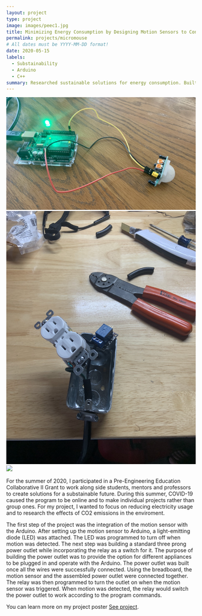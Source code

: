 ```yaml
---
layout: project
type: project
image: images/peec1.jpg
title: Minimizing Energy Consumption by Designing Motion Sensors to Control Lights 
permalink: projects/micromouse
# All dates must be YYYY-MM-DD format!
date: 2020-05-15
labels:
  - Substainability
  - Arduino
  - C++
summary: Researched sustainable solutions for energy consumption. Built and programmed sensors with Arduino to reduce electricity usage. 
---
```


<div class="ui small rounded images">
  <img class="ui image" src="../images/peec2.jpg">
  <img class="ui image" src="../images/peec3.jpg">
  <img class="ui image" src="../images/peec4.png">
</div>

For the summer of 2020, I participated in a Pre-Engineering Education Collaborative II Grant to work along side students, mentors and professors to create solutions for a substainable future. During this summer, COVID-19 caused the program to be online and to make individual projects rather than group ones. For my project, I wanted to focus on reducing electricity usage and to research the effects of CO2 emissions in the enviroment.

The first step of the project was the integration of the motion sensor with the Arduino. After setting up the motion sensor to Arduino, a light-emitting diode (LED)  was attached. The LED was programmed to turn off when motion was detected. The next step was building a standard three prong power outlet while incorporating the relay as a switch for it. The purpose of building the power outlet was to provide the option for different appliances to be plugged in and operate with the Arduino.  The power outlet was built once all the wires were successfully connected. Using the breadboard, the motion sensor and the assembled power outlet were connected together. The relay was then programmed to turn the outlet on when the motion sensor was triggered. When motion was detected, the relay would switch the power outlet to work according to the program commands.


You can learn more on my project poster [See project](https://docs.google.com/presentation/d/1c9Upy6wS_WhD00j9X5PexiTIkOJledkfHaR2mbn44QI/edit#slide=id.p4).



